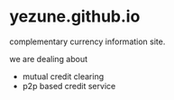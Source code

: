 yezune.github.io
================

complementary currency information site. 

we are dealing about 
  - mutual credit clearing
  - p2p based credit service
